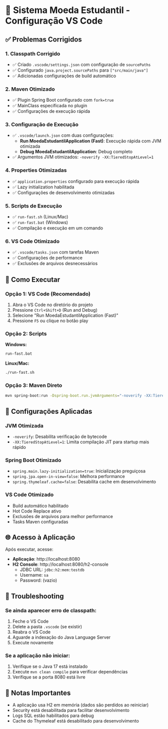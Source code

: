 # 🚀 Sistema Moeda Estudantil - Configuração VS Code

## ✅ Problemas Corrigidos

### 1. **Classpath Corrigido**
- ✅ Criado `.vscode/settings.json` com configuração de `sourcePaths`
- ✅ Configurado `java.project.sourcePaths` para `["src/main/java"]`
- ✅ Adicionadas configurações de build automático

### 2. **Maven Otimizado**
- ✅ Plugin Spring Boot configurado com `fork=true`
- ✅ MainClass especificada no plugin
- ✅ Configurações de execução rápida

### 3. **Configuração de Execução**
- ✅ `.vscode/launch.json` com duas configurações:
  - **Run MoedaEstudantilApplication (Fast)**: Execução rápida com JVM otimizada
  - **Debug MoedaEstudantilApplication**: Debug completo
- ✅ Argumentos JVM otimizados: `-noverify -XX:TieredStopAtLevel=1`

### 4. **Properties Otimizadas**
- ✅ `application.properties` configurado para execução rápida
- ✅ Lazy initialization habilitada
- ✅ Configurações de desenvolvimento otimizadas

### 5. **Scripts de Execução**
- ✅ `run-fast.sh` (Linux/Mac)
- ✅ `run-fast.bat` (Windows)
- ✅ Compilação e execução em um comando

### 6. **VS Code Otimizado**
- ✅ `.vscode/tasks.json` com tarefas Maven
- ✅ Configurações de performance
- ✅ Exclusões de arquivos desnecessários

## 🎯 Como Executar

### Opção 1: VS Code (Recomendado)
1. Abra o VS Code no diretório do projeto
2. Pressione `Ctrl+Shift+D` (Run and Debug)
3. Selecione "Run MoedaEstudantilApplication (Fast)"
4. Pressione `F5` ou clique no botão play

### Opção 2: Scripts
**Windows:**
```bash
run-fast.bat
```

**Linux/Mac:**
```bash
./run-fast.sh
```

### Opção 3: Maven Direto
```bash
mvn spring-boot:run -Dspring-boot.run.jvmArguments="-noverify -XX:TieredStopAtLevel=1"
```

## 🔧 Configurações Aplicadas

### JVM Otimizada
- `-noverify`: Desabilita verificação de bytecode
- `-XX:TieredStopAtLevel=1`: Limita compilação JIT para startup mais rápido

### Spring Boot Otimizado
- `spring.main.lazy-initialization=true`: Inicialização preguiçosa
- `spring.jpa.open-in-view=false`: Melhora performance
- `spring.thymeleaf.cache=false`: Desabilita cache em desenvolvimento

### VS Code Otimizado
- Build automático habilitado
- Hot Code Replace ativo
- Exclusões de arquivos para melhor performance
- Tasks Maven configuradas

## 🌐 Acesso à Aplicação

Após executar, acesse:
- **Aplicação**: http://localhost:8080
- **H2 Console**: http://localhost:8080/h2-console
  - JDBC URL: `jdbc:h2:mem:testdb`
  - Username: `sa`
  - Password: (vazio)

## 🐛 Troubleshooting

### Se ainda aparecer erro de classpath:
1. Feche o VS Code
2. Delete a pasta `.vscode` (se existir)
3. Reabra o VS Code
4. Aguarde a indexação do Java Language Server
5. Execute novamente

### Se a aplicação não iniciar:
1. Verifique se o Java 17 está instalado
2. Execute `mvn clean compile` para verificar dependências
3. Verifique se a porta 8080 está livre

## 📝 Notas Importantes

- A aplicação usa H2 em memória (dados são perdidos ao reiniciar)
- Security está desabilitada para facilitar desenvolvimento
- Logs SQL estão habilitados para debug
- Cache do Thymeleaf está desabilitado para desenvolvimento
